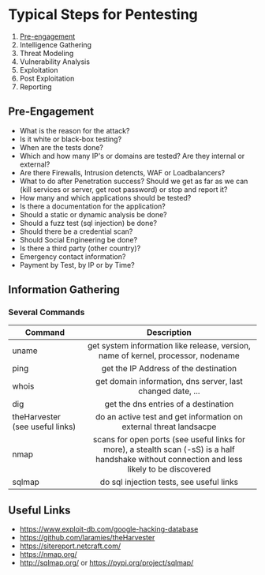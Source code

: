 # Typical Steps for Pentesting

1. [Pre-engagement](#pre-engagement)
2. Intelligence Gathering
3. Threat Modeling
4. Vulnerability Analysis
5. Exploitation
6. Post Exploitation
7. Reporting

## Pre-Engagement

* What is the reason for the attack?
* Is it white or black-box testing?
* When are the tests done?
* Which and how many IP's or domains are tested? Are they internal or external?
* Are there Firewalls, Intrusion detencts, WAF or Loadbalancers?
* What to do after Penetration success? Should we get as far as we can (kill services or server, get root password) or stop and report it?
* How many and which applications should be tested?
* Is there a documentation for the application?
* Should a static or dynamic analysis be done?
* Should a fuzz test (sql injection) be done?
* Should there be a credential scan?
* Should Social Engineering be done?
* Is there a third party (other country)?
* Emergency contact information?
* Payment by Test, by IP or by Time?

## Information Gathering

### Several Commands

|Command|Description|
|----------|:-------------:|
|uname|get system information like release, version, name of kernel, processor, nodename|
|ping |get the IP Address of the destination|
|whois|get domain information, dns server, last changed date, ...|
|dig|get the dns entries of a destination|
|theHarvester (see useful links)|do an active test and get information on external threat landsacpe|
|nmap|scans for open ports (see useful links for more), a stealth scan (-sS) is a half handshake without connection and less likely to be discovered|
|sqlmap|do sql injection tests, see useful links|

## Useful Links

* <https://www.exploit-db.com/google-hacking-database>
* <https://github.com/laramies/theHarvester>
* <https://sitereport.netcraft.com/>
* <https://nmap.org/>
* <http://sqlmap.org/> or <https://pypi.org/project/sqlmap/>
